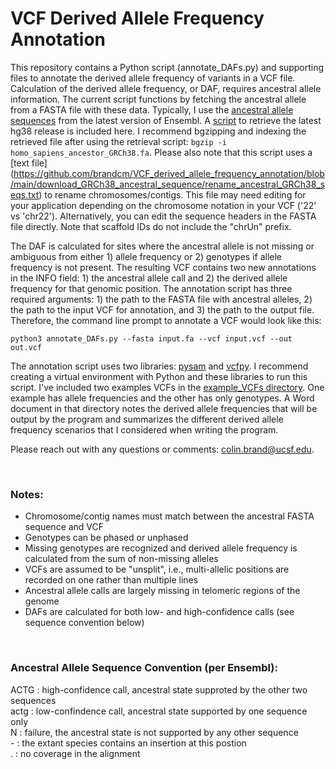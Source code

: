 # VCF Derived Allele Frequency Annotation
This repository contains a Python script (annotate_DAFs.py) and supporting files to annotate the derived allele frequency of variants in a VCF file. Calculation of the derived allele frequency, or DAF, requires ancestral allele information. The current script functions by fetching the ancestral allele from a FASTA file with these data. Typically, I use the [ancestral allele sequences](http://www.ensembl.org/info/genome/compara/ancestral_sequences.html) from the latest version of Ensembl. A [script](https://github.com/brandcm/VCF_derived_allele_frequency_annotation/blob/main/download_GRCh38_ancestral_sequence/download_Ensembl_GRCh38_ancestral_sequence.sh) to retrieve the latest hg38 release is included here. I recommend bgzipping and indexing the retrieved file after using the retrieval script: `bgzip -i homo_sapiens_ancestor_GRCh38.fa`. Please also note that this script uses a [text file] (https://github.com/brandcm/VCF_derived_allele_frequency_annotation/blob/main/download_GRCh38_ancestral_sequence/rename_ancestral_GRCh38_seqs.txt) to rename chromosomes/contigs. This file may need editing for your application depending on the chromosome notation in your VCF ('22' vs 'chr22'). Alternatively, you can edit the sequence headers in the FASTA file directly. Note that scaffold IDs do not include the "chrUn" prefix.

The DAF is calculated for sites where the ancestral allele is not missing or ambiguous from either 1) allele frequency or 2) genotypes if allele frequency is not present. The resulting VCF contains two new annotations in the INFO field: 1) the ancestral allele call and 2) the derived allele frequency for that genomic position. The annotation script has three required arguments: 1) the path to the FASTA file with ancestral alleles, 2) the path to the input VCF for annotation, and 3) the path to the output file. Therefore, the command line prompt to annotate a VCF would look like this:

```
python3 annotate_DAFs.py --fasta input.fa --vcf input.vcf --out out.vcf
```

The annotation script uses two libraries: [pysam](https://pysam.readthedocs.io/en/latest/api.html) and [vcfpy](https://vcfpy.readthedocs.io/en/stable/). I recommend creating a virtual environment with Python and these libraries to run this script. I've included two examples VCFs in the [example_VCFs directory](https://github.com/brandcm/VCF_derived_allele_frequency_annotation/tree/main/example_VCFs). One example has allele frequencies and the other has only genotypes. A Word document in that directory notes the derived allele frequencies that will be output by the program and summarizes the different derived allele frequency scenarios that I considered when writing the program.

Please reach out with any questions or comments: colin.brand@ucsf.edu.

&nbsp;

### Notes:
- Chromosome/contig names must match between the ancestral FASTA sequence and VCF
- Genotypes can be phased or unphased
- Missing genotypes are recognized and derived allele frequency is calculated from the sum of non-missing alleles
- VCFs are assumed to be "unsplit", i.e., multi-allelic positions are recorded on one rather than multiple lines
- Ancestral allele calls are largely missing in telomeric regions of the genome
- DAFs are calculated for both low- and high-confidence calls (see sequence convention below)

&nbsp;

### Ancestral Allele Sequence Convention (per Ensembl):  
ACTG : high-confidence call, ancestral state supproted by the other two sequences  
actg : low-confindence call, ancestral state supported by one sequence only  
N    : failure, the ancestral state is not supported by any other sequence  
\-    : the extant species contains an insertion at this postion  
.    : no coverage in the alignment
